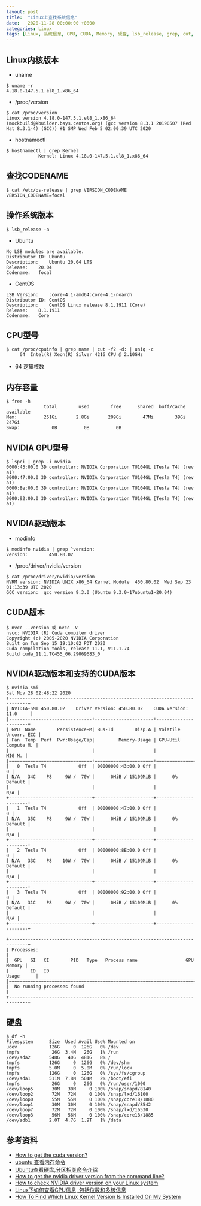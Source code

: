 ```yaml
---
layout: post
title:  "Linux上查找系统信息"
date:   2020-11-28 00:00:00 +0800
categories: Linux
tags: [Linux, 系统信息, GPU, CUDA, Memory, 硬盘, lsb_release, grep, cut, uniq]
---
```


## Linux内核版本
* uname
```shell
$ uname -r
4.18.0-147.5.1.el8_1.x86_64
```

* /proc/version
```shell
$ cat /proc/version
Linux version 4.18.0-147.5.1.el8_1.x86_64 (mockbuild@kbuilder.bsys.centos.org) (gcc version 8.3.1 20190507 (Red Hat 8.3.1-4) (GCC)) #1 SMP Wed Feb 5 02:00:39 UTC 2020
```

* hostnamectl
```shell
$ hostnamectl | grep Kernel
            Kernel: Linux 4.18.0-147.5.1.el8_1.x86_64
```

## 查找CODENAME
```shell
$ cat /etc/os-release | grep VERSION_CODENAME 
VERSION_CODENAME=focal
```

## 操作系统版本
```shell
$ lsb_release -a
```

* Ubuntu
```
No LSB modules are available.
Distributor ID:	Ubuntu
Description:	Ubuntu 20.04 LTS
Release:	20.04
Codename:	focal
```

* CentOS
```
LSB Version:	:core-4.1-amd64:core-4.1-noarch
Distributor ID:	CentOS
Description:	CentOS Linux release 8.1.1911 (Core) 
Release:	8.1.1911
Codename:	Core
```

## CPU型号
```shell
$ cat /proc/cpuinfo | grep name | cut -f2 -d: | uniq -c
     64  Intel(R) Xeon(R) Silver 4216 CPU @ 2.10GHz
```
* 64 逻辑核数

## 内存容量
```shell
$ free -h
              total        used        free      shared  buff/cache   available
Mem:          251Gi       2.8Gi       209Gi        47Mi        39Gi       247Gi
Swap:            0B          0B          0B
```

## NVIDIA GPU型号
```shell
$ lspci | grep -i nvidia
0000:43:00.0 3D controller: NVIDIA Corporation TU104GL [Tesla T4] (rev a1)
0000:47:00.0 3D controller: NVIDIA Corporation TU104GL [Tesla T4] (rev a1)
0000:8e:00.0 3D controller: NVIDIA Corporation TU104GL [Tesla T4] (rev a1)
0000:92:00.0 3D controller: NVIDIA Corporation TU104GL [Tesla T4] (rev a1)
```
## NVIDIA驱动版本
* modinfo
```shell
$ modinfo nvidia | grep ^version:
version:        450.80.02
```

* /proc/driver/nvidia/version
```shell
$ cat /proc/driver/nvidia/version
NVRM version: NVIDIA UNIX x86_64 Kernel Module  450.80.02  Wed Sep 23 01:13:39 UTC 2020
GCC version:  gcc version 9.3.0 (Ubuntu 9.3.0-17ubuntu1~20.04) 
```

## CUDA版本
```shell
$ nvcc --version 或 nvcc -V
nvcc: NVIDIA (R) Cuda compiler driver
Copyright (c) 2005-2020 NVIDIA Corporation
Built on Tue_Sep_15_19:10:02_PDT_2020
Cuda compilation tools, release 11.1, V11.1.74
Build cuda_11.1.TC455_06.29069683_0
```

## NVIDIA驱动版本和支持的CUDA版本
```
$ nvidia-smi
Sat Nov 28 02:48:22 2020       
+-----------------------------------------------------------------------------+
| NVIDIA-SMI 450.80.02    Driver Version: 450.80.02    CUDA Version: 11.0     |
|-------------------------------+----------------------+----------------------+
| GPU  Name        Persistence-M| Bus-Id        Disp.A | Volatile Uncorr. ECC |
| Fan  Temp  Perf  Pwr:Usage/Cap|         Memory-Usage | GPU-Util  Compute M. |
|                               |                      |               MIG M. |
|===============================+======================+======================|
|   0  Tesla T4            Off  | 00000000:43:00.0 Off |                    0 |
| N/A   34C    P8     9W /  70W |      0MiB / 15109MiB |      0%      Default |
|                               |                      |                  N/A |
+-------------------------------+----------------------+----------------------+
|   1  Tesla T4            Off  | 00000000:47:00.0 Off |                    0 |
| N/A   35C    P8     9W /  70W |      0MiB / 15109MiB |      0%      Default |
|                               |                      |                  N/A |
+-------------------------------+----------------------+----------------------+
|   2  Tesla T4            Off  | 00000000:8E:00.0 Off |                    0 |
| N/A   33C    P8    10W /  70W |      0MiB / 15109MiB |      0%      Default |
|                               |                      |                  N/A |
+-------------------------------+----------------------+----------------------+
|   3  Tesla T4            Off  | 00000000:92:00.0 Off |                    0 |
| N/A   31C    P8     9W /  70W |      0MiB / 15109MiB |      0%      Default |
|                               |                      |                  N/A |
+-------------------------------+----------------------+----------------------+
                                                                               
+-----------------------------------------------------------------------------+
| Processes:                                                                  |
|  GPU   GI   CI        PID   Type   Process name                  GPU Memory |
|        ID   ID                                                   Usage      |
|=============================================================================|
|  No running processes found                                                 |
+-----------------------------------------------------------------------------+
```

## 硬盘
```shell
$ df -h
Filesystem      Size  Used Avail Use% Mounted on
udev            126G     0  126G   0% /dev
tmpfs            26G  3.4M   26G   1% /run
/dev/sda2       548G   40G  481G   8% /
tmpfs           126G     0  126G   0% /dev/shm
tmpfs           5.0M     0  5.0M   0% /run/lock
tmpfs           126G     0  126G   0% /sys/fs/cgroup
/dev/sda1       511M  7.8M  504M   2% /boot/efi
tmpfs            26G     0   26G   0% /run/user/1000
/dev/loop5       30M   30M     0 100% /snap/snapd/8140
/dev/loop2       72M   72M     0 100% /snap/lxd/16100
/dev/loop0       55M   55M     0 100% /snap/core18/1880
/dev/loop1       30M   30M     0 100% /snap/snapd/8542
/dev/loop7       72M   72M     0 100% /snap/lxd/16530
/dev/loop3       56M   56M     0 100% /snap/core18/1885
/dev/sdb1       2.0T  4.7G  1.9T   1% /data
```

## 参考资料
* [How to get the cuda version?](https://stackoverflow.com/questions/9727688/how-to-get-the-cuda-version)
* [ubuntu 查看内存命令](https://blog.csdn.net/jzp12/article/details/7560450)
* [Ubuntu查看硬盘,分区相关命令介绍](https://www.169it.com/article/3218336418.html)
* [How to get the nvidia driver version from the command line?](https://stackoverflow.com/questions/13125714/how-to-get-the-nvidia-driver-version-from-the-command-line)
* [How to check NVIDIA driver version on your Linux system](https://linuxconfig.org/how-to-check-nvidia-driver-version-on-your-linux-system)
* [Linux下如何查看CPU信息, 包括位数和多核信息](https://blog.csdn.net/daniel_h1986/article/details/6318050)
* [How To Find Which Linux Kernel Version Is Installed On My System](https://www.cyberciti.biz/faq/find-print-linux-unix-kernel-version/)
